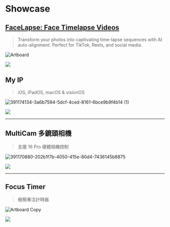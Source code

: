 # Showcase

## [FaceLapse: Face Timelapse Videos](https://facelapse.app)

> Transform your photos into captivating time-lapse sequences with AI auto-alignment. Perfect for TikTok, Reels, and social media.

![Artboard](https://github.com/user-attachments/assets/2fc5dc13-827e-4701-ba32-3de10dc41d69)

[<img src="https://upload.wikimedia.org/wikipedia/commons/thumb/9/91/Download_on_the_App_Store_RGB_blk.svg/120px-Download_on_the_App_Store_RGB_blk.svg.png">](https://apps.apple.com/app/id6751192578?pt=127418135&ct=official-website&mt=8)

## My IP

> iOS, iPadOS, macOS & visionOS

![391174134-3a6b7594-5dcf-4ced-8161-6bce9b9f4b14 (1)](https://github.com/user-attachments/assets/ea3bdd78-aba4-4b2e-ba10-0ac69d59ad7e)

[<img src="https://upload.wikimedia.org/wikipedia/commons/thumb/9/91/Download_on_the_App_Store_RGB_blk.svg/120px-Download_on_the_App_Store_RGB_blk.svg.png">](https://apps.apple.com/app/id6499165292?pt=127418135&ct=official-website&mt=8)

---

## MultiCam 多鏡頭相機 

> 支援 16 Pro 硬體相機控制

![391170880-202b1f7b-4050-415e-80d4-7436145b8875](https://github.com/user-attachments/assets/26caf10a-47c0-49d0-abb8-f43b31a02087)

[<img src="https://upload.wikimedia.org/wikipedia/commons/thumb/9/91/Download_on_the_App_Store_RGB_blk.svg/120px-Download_on_the_App_Store_RGB_blk.svg.png">](https://apps.apple.com/app/id6480590146?pt=127418135&ct=official-website&mt=8)

---

## Focus Timer

> 極簡專注計時器
 
![Artboard Copy](https://github.com/user-attachments/assets/84020071-de95-48b5-b5a8-72e9c9a1a89b)

[<img src="https://upload.wikimedia.org/wikipedia/commons/thumb/9/91/Download_on_the_App_Store_RGB_blk.svg/120px-Download_on_the_App_Store_RGB_blk.svg.png">](https://apps.apple.com/app/id6739162439?pt=127418135&ct=official-website&mt=8)
